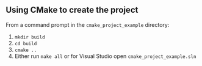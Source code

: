 ## Using CMake to create the project

From a command prompt in the `cmake_project_example` directory:

1. `mkdir build`
1. `cd build`
1. `cmake ..`
1. Either run `make all` or for Visual Studio open `cmake_project_example.sln`
